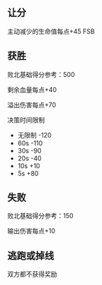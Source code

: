 ## 让分

主动减少的生命值每点+45 FSB

## 获胜

败北基础得分参考：500

剩余血量每点+40

溢出伤害每点+70

决策时间限制

- 无限制 -120
- 60s -110
- 30s -90
- 20s -40
- 10s +10
- 5s +80

## 失败

败北基础得分参考：150

输出伤害每点+10

## 逃跑或掉线

双方都不获得奖励